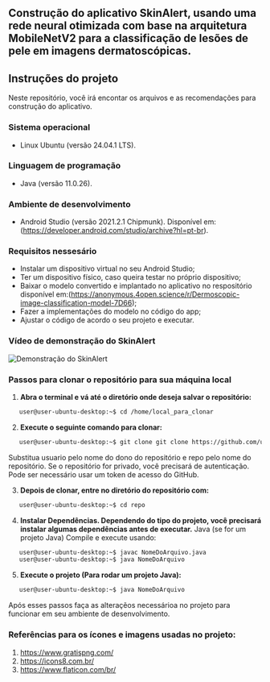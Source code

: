 ## Construção do aplicativo SkinAlert, usando uma rede neural otimizada com base na arquitetura MobileNetV2 para a classificação de lesões de pele em imagens dermatoscópicas.

## Instruções do projeto

Neste repositório, você irá encontar os arquivos e as recomendações para construção do aplicativo.
 
### Sistema operacional

* Linux Ubuntu (versão 24.04.1 LTS).
 
### Linguagem de programação 

* Java (versão 11.0.26).

### Ambiente de desenvolvimento

* Android Studio (versão 2021.2.1 Chipmunk). Disponível em: (https://developer.android.com/studio/archive?hl=pt-br).
   
### Requisitos nessesário

* Instalar um dispositivo virtual no seu Android Studio;
* Ter um dispositivo físico, caso queira testar no próprio dispositivo;
* Baixar o modelo convertido e implantado no aplicativo no respositório disponível em:(https://anonymous.4open.science/r/Dermoscopic-image-classification-model-7D66);
* Fazer a implementações do modelo no código do app;
* Ajustar o código de acordo o seu projeto e executar.
  
### Vídeo de demonstração do SkinAlert

![Demonstração do SkinAlert](https://github.com/CristianoGO/skin-alert-app-classification/blob/main/app/src/main/assets/c123-001_WK5i15m8.gif)

### Passos para clonar o repositório para sua máquina local
1. **Abra o terminal e vá até o diretório onde deseja salvar o repositório:**
``` bash
   user@user-ubuntu-desktop:~$ cd /home/local_para_clonar
```
2. **Execute o seguinte comando para clonar:**
``` bash
   user@user-ubuntu-desktop:~$ git clone git clone https://github.com/usuario/repo.git
```
Substitua usuario pelo nome do dono do repositório e repo pelo nome do repositório.
Se o repositório for privado, você precisará de autenticação. Pode ser necessário usar um token de acesso do GitHub.

3. **Depois de clonar, entre no diretório do repositório com:**
``` bash
   user@user-ubuntu-desktop:~$ cd repo
```
4. **Instalar Dependências. Dependendo do tipo do projeto, você precisará instalar algumas dependências antes de executar.**
Java (se for um projeto Java)
Compile e execute usando:
``` bash
   user@user-ubuntu-desktop:~$ javac NomeDoArquivo.java
   user@user-ubuntu-desktop:~$ java NomeDoArquivo
```
5. **Execute o projeto (Para rodar um projeto Java):**
``` bash
   user@user-ubuntu-desktop:~$ java NomeDoArquivo
```
Após esses passos faça as alteraçẽos necessárioa no projeto para funcionar em seu ambiente de desenvolvimento.

### Referências para os ícones e imagens usadas no projeto:
1. https://www.gratispng.com/
2. https://icons8.com.br/
3. https://www.flaticon.com/br/
